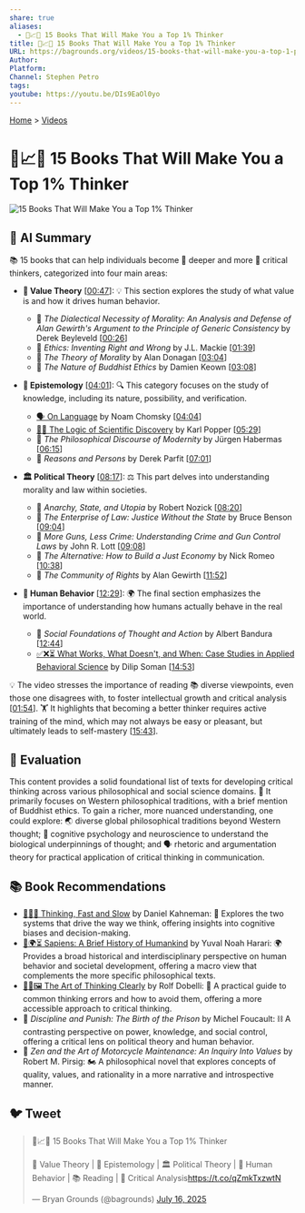 ```yaml
---
share: true
aliases:
  - 🧠📈🥇 15 Books That Will Make You a Top 1% Thinker
title: 🧠📈🥇 15 Books That Will Make You a Top 1% Thinker
URL: https://bagrounds.org/videos/15-books-that-will-make-you-a-top-1-percent-thinker
Author: 
Platform: 
Channel: Stephen Petro
tags: 
youtube: https://youtu.be/DIs9EaOl0yo
---
```

[Home](../index.md) > [Videos](./index.md)  
# 🧠📈🥇 15 Books That Will Make You a Top 1% Thinker  
![15 Books That Will Make You a Top 1% Thinker](https://youtu.be/DIs9EaOl0yo)  
  
## 🤖 AI Summary  
📚 15 books that can help individuals become 🧠 deeper and more 🧐 critical thinkers, categorized into four main areas:  
  
* **🧐 Value Theory** \[[00:47](http://www.youtube.com/watch?v=DIs9EaOl0yo&t=47)\]: 💡 This section explores the study of what value is and how it drives human behavior.  
    * 📖 *The Dialectical Necessity of Morality: An Analysis and Defense of Alan Gewirth's Argument to the Principle of Generic Consistency* by Derek Beyleveld \[[00:26](http://www.youtube.com/watch?v=DIs9EaOl0yo&t=26)\]  
    * 📖 *Ethics: Inventing Right and Wrong* by J.L. Mackie \[[01:39](http://www.youtube.com/watch?v=DIs9EaOl0yo&t=99)\]  
    * 📖 *The Theory of Morality* by Alan Donagan \[[03:04](http://www.youtube.com/watch?v=DIs9EaOl0yo&t=184)\]  
    * 📖 *The Nature of Buddhist Ethics* by Damien Keown \[[03:08](http://www.youtube.com/watch?v=DIs9EaOl0yo&t=188)\]  
  
* **🧠 Epistemology** \[[04:01](http://www.youtube.com/watch?v=DIs9EaOl0yo&t=241)\]: 🔍 This category focuses on the study of knowledge, including its nature, possibility, and verification.  
    * [🗣️ On Language](../books/on-language.md) by Noam Chomsky \[[04:04](http://www.youtube.com/watch?v=DIs9EaOl0yo&t=244)\]  
    * [🤔🔬 The Logic of Scientific Discovery](../books/the-logic-of-scientific-discovery.md) by Karl Popper \[[05:29](http://www.youtube.com/watch?v=DIs9EaOl0yo&t=329)\]  
    * 📖 *The Philosophical Discourse of Modernity* by Jürgen Habermas \[[06:15](http://www.youtube.com/watch?v=DIs9EaOl0yo&t=375)\]  
    * 📖 *Reasons and Persons* by Derek Parfit \[[07:01](http://www.youtube.com/watch?v=DIs9EaOl0yo&t=421)\]  
  
* **🏛️ Political Theory** \[[08:17](http://www.youtube.com/watch?v=DIs9EaOl0yo&t=497)\]: ⚖️ This part delves into understanding morality and law within societies.  
    * 📖 *Anarchy, State, and Utopia* by Robert Nozick \[[08:20](http://www.youtube.com/watch?v=DIs9EaOl0yo&t=500)\]  
    * 📖 *The Enterprise of Law: Justice Without the State* by Bruce Benson \[[09:04](http://www.youtube.com/watch?v=DIs9EaOl0yo&t=544)\]  
    * 📖 *More Guns, Less Crime: Understanding Crime and Gun Control Laws* by John R. Lott \[[09:08](http://www.youtube.com/watch?v=DIs9EaOl0yo&t=548)\]  
    * 📖 *The Alternative: How to Build a Just Economy* by Nick Romeo \[[10:38](http://www.youtube.com/watch?v=DIs9EaOl0yo&t=638)\]  
    * 📖 *The Community of Rights* by Alan Gewirth \[[11:52](http://www.youtube.com/watch?v=DIs9EaOl0yo&t=712)\]  
  
* **🚶 Human Behavior** \[[12:29](http://www.youtube.com/watch?v=DIs9EaOl0yo&t=749)\]: 🌍 The final section emphasizes the importance of understanding how humans actually behave in the real world.  
    * 📖 *Social Foundations of Thought and Action* by Albert Bandura \[[12:44](http://www.youtube.com/watch?v=DIs9EaOl0yo&t=764)\]  
    * [✅❌⏳ What Works, What Doesn't, and When: Case Studies in Applied Behavioral Science](../books/what-works-what-doesnt-and-when-case-studies-in-applied-behavioral-science.md) by Dilip Soman \[[14:53](http://www.youtube.com/watch?v=DIs9EaOl0yo&t=893)\]  
  
💡 The video stresses the importance of reading 📚 diverse viewpoints, even those one disagrees with, to foster intellectual growth and critical analysis \[[01:54](http://www.youtube.com/watch?v=DIs9EaOl0yo&t=114)\]. 🏋️ It highlights that becoming a better thinker requires active training of the mind, which may not always be easy or pleasant, but ultimately leads to self-mastery \[[15:43](http://www.youtube.com/watch?v=DIs9EaOl0yo&t=943)\].  
  
## 🤔 Evaluation  
This content provides a solid foundational list of texts for developing critical thinking across various philosophical and social science domains. 🔄 It primarily focuses on Western philosophical traditions, with a brief mention of Buddhist ethics. To gain a richer, more nuanced understanding, one could explore: 🌏 diverse global philosophical traditions beyond Western thought; 🧠 cognitive psychology and neuroscience to understand the biological underpinnings of thought; and 🗣️ rhetoric and argumentation theory for practical application of critical thinking in communication.  
  
## 📚 Book Recommendations  
* [🤔🐇🐢 Thinking, Fast and Slow](../books/thinking-fast-and-slow.md) by Daniel Kahneman: 🧠 Explores the two systems that drive the way we think, offering insights into cognitive biases and decision-making.  
* [📜🌍⏳ Sapiens: A Brief History of Humankind](../books/sapiens-a-brief-history-of-humankind.md) by Yuval Noah Harari: 🌍 Provides a broad historical and interdisciplinary perspective on human behavior and societal development, offering a macro view that complements the more specific philosophical texts.  
* [🎨🤔🖼️ The Art of Thinking Clearly](../books/the-art-of-thinking-clearly.md) by Rolf Dobelli: 🤔 A practical guide to common thinking errors and how to avoid them, offering a more accessible approach to critical thinking.  
* 📖 *Discipline and Punish: The Birth of the Prison* by Michel Foucault: ⛓️ A contrasting perspective on power, knowledge, and social control, offering a critical lens on political theory and human behavior.  
* 📖 *Zen and the Art of Motorcycle Maintenance: An Inquiry Into Values* by Robert M. Pirsig: 🏍️ A philosophical novel that explores concepts of quality, values, and rationality in a more narrative and introspective manner.  
  
## 🐦 Tweet  
<blockquote class="twitter-tweet" data-theme="dark"><p lang="en" dir="ltr">🧠📈🥇 15 Books That Will Make You a Top 1% Thinker<br><br>🧐 Value Theory | 🧠 Epistemology | 🏛️ Political Theory | 🚶 Human Behavior | 📚 Reading | 🤔 Critical Analysis<a href="https://t.co/qZmkTxzwtN">https://t.co/qZmkTxzwtN</a></p>&mdash; Bryan Grounds (@bagrounds) <a href="https://twitter.com/bagrounds/status/1945612646931468459?ref_src=twsrc%5Etfw">July 16, 2025</a></blockquote> <script async src="https://platform.twitter.com/widgets.js" charset="utf-8"></script>